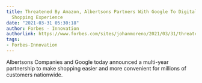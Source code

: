 ```yaml
---
title: Threatened By Amazon, Albertsons Partners With Google To Digitalize The Grocery
  Shopping Experience
date: "2021-03-31 05:30:18"
author: Forbes - Innovation
authorlink: https://www.forbes.com/sites/johanmoreno/2021/03/31/threatened-by-amazon-albertsons-partners-with-google-to-digitalize-the-grocery-shopping-experience/
tags:
- Forbes-Innovation
---
```

Albertsons Companies and Google today announced a multi-year partnership to make shopping easier and more convenient for millions of customers nationwide.